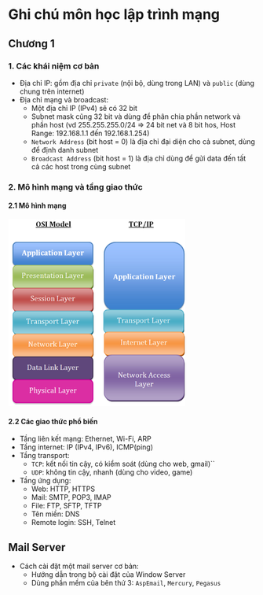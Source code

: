 # Ghi chú môn học lập trình mạng

## Chương 1

### 1. Các khái niệm cơ bản
- Địa chỉ IP: gồm địa chỉ `private` (nội bộ, dùng trong LAN) và `public` (dùng chung trên internet)
- Địa chỉ mạng và broadcast:
  + Một địa chỉ IP (IPv4) sẽ có 32 bit
  + Subnet mask cũng 32 bit và dùng để phân chia phần network và phần host (vd 255.255.255.0/24 => 24 bit net và 8 bit hos, Host Range: 192.168.1.1 đến 192.168.1.254)
  + `Network Address` (bit host = 0) là địa chỉ đại diện cho cả subnet, dùng để định danh subnet
  + `Broadcast Address` (bit host = 1) là địa chỉ dùng để gửi data đến tất cả các host trong cùng subnet

### 2. Mô hình mạng và tầng giao thức
#### 2.1 Mô hình mạng
![ảnh minh họa](LapTrinhMang_image/Mo_hinh_mang.png)

#### 2.2 Các giao thức phổ biến
- Tầng liên kết mạng: Ethernet, Wi-Fi, ARP
- Tầng internet: IP (IPv4, IPv6), ICMP(ping)
- Tầng transport:
  + `TCP`: kết nối tin cậy, có kiểm soát (dùng cho web, gmail)``
  + `UDP`: không tin cậy, nhanh (dùng cho video, game)
- Tầng ứng dụng:
  + Web: HTTP, HTTPS
  + Mail: SMTP, POP3, IMAP
  + File: FTP, SFTP, TFTP
  + Tên miền: DNS
  + Remote login: SSH, Telnet


## Mail Server
- Cách cài đặt một mail server cơ bản:
  + Hướng dẫn trong bộ cài đặt của Window Server
  + Dùng phần mềm của bên thứ 3: `AspEmail`, `Mercury`, `Pegasus`   


